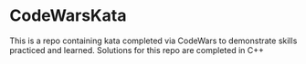 # CodeWarsKata
This is a repo containing kata completed via CodeWars to demonstrate skills practiced and learned. 
Solutions for this repo are completed in C++
